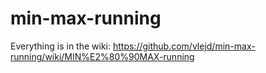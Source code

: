 # min-max-running
Everything is in the wiki: https://github.com/vlejd/min-max-running/wiki/MIN%E2%80%90MAX-running
